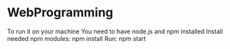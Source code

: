 # WebProgramming

To run it on your machine
You need to have node.js and npm installed
Install needed npm modules:
npm install
Run:
npm start